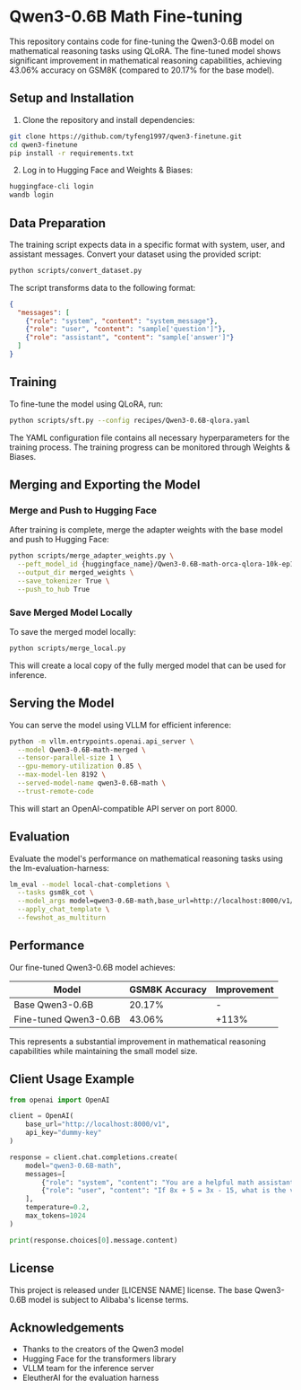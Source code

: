 # Qwen3-0.6B Math Fine-tuning

This repository contains code for fine-tuning the Qwen3-0.6B model on mathematical reasoning tasks using QLoRA. The fine-tuned model shows significant improvement in mathematical reasoning capabilities, achieving 43.06% accuracy on GSM8K (compared to 20.17% for the base model).

## Setup and Installation

1. Clone the repository and install dependencies:

```bash
git clone https://github.com/tyfeng1997/qwen3-finetune.git
cd qwen3-finetune
pip install -r requirements.txt
```

2. Log in to Hugging Face and Weights & Biases:

```bash
huggingface-cli login
wandb login
```

## Data Preparation

The training script expects data in a specific format with system, user, and assistant messages. Convert your dataset using the provided script:

```bash
python scripts/convert_dataset.py
```

The script transforms data to the following format:

```json
{
  "messages": [
    {"role": "system", "content": "system_message"},
    {"role": "user", "content": "sample['question']"},
    {"role": "assistant", "content": "sample['answer']"}
  ]
}
```

## Training

To fine-tune the model using QLoRA, run:

```bash
python scripts/sft.py --config recipes/Qwen3-0.6B-qlora.yaml
```

The YAML configuration file contains all necessary hyperparameters for the training process. The training progress can be monitored through Weights & Biases.

## Merging and Exporting the Model

### Merge and Push to Hugging Face

After training is complete, merge the adapter weights with the base model and push to Hugging Face:

```bash
python scripts/merge_adapter_weights.py \
  --peft_model_id {huggingface_name}/Qwen3-0.6B-math-orca-qlora-10k-ep1 \
  --output_dir merged_weights \
  --save_tokenizer True \
  --push_to_hub True
```

### Save Merged Model Locally

To save the merged model locally:

```bash
python scripts/merge_local.py
```

This will create a local copy of the fully merged model that can be used for inference.

## Serving the Model

You can serve the model using VLLM for efficient inference:

```bash
python -m vllm.entrypoints.openai.api_server \
  --model Qwen3-0.6B-math-merged \
  --tensor-parallel-size 1 \
  --gpu-memory-utilization 0.85 \
  --max-model-len 8192 \
  --served-model-name qwen3-0.6B-math \
  --trust-remote-code
```

This will start an OpenAI-compatible API server on port 8000.

## Evaluation

Evaluate the model's performance on mathematical reasoning tasks using the lm-evaluation-harness:

```bash
lm_eval --model local-chat-completions \
  --tasks gsm8k_cot \
  --model_args model=qwen3-0.6B-math,base_url=http://localhost:8000/v1/chat/completions,num_concurrent=8,max_retries=3,tokenized_requests=False \
  --apply_chat_template \
  --fewshot_as_multiturn
```

## Performance

Our fine-tuned Qwen3-0.6B model achieves:

| Model | GSM8K Accuracy | Improvement |
|-------|----------------|-------------|
| Base Qwen3-0.6B | 20.17% | - |
| Fine-tuned Qwen3-0.6B | 43.06% | +113% |

This represents a substantial improvement in mathematical reasoning capabilities while maintaining the small model size.

## Client Usage Example

```python
from openai import OpenAI

client = OpenAI(
    base_url="http://localhost:8000/v1",
    api_key="dummy-key"
)

response = client.chat.completions.create(
    model="qwen3-0.6B-math",
    messages=[
        {"role": "system", "content": "You are a helpful math assistant."},
        {"role": "user", "content": "If 8x + 5 = 3x - 15, what is the value of x?"}
    ],
    temperature=0.2,
    max_tokens=1024
)

print(response.choices[0].message.content)
```

## License

This project is released under [LICENSE NAME] license. The base Qwen3-0.6B model is subject to Alibaba's license terms.

## Acknowledgements

- Thanks to the creators of the Qwen3 model
- Hugging Face for the transformers library
- VLLM team for the inference server
- EleutherAI for the evaluation harness